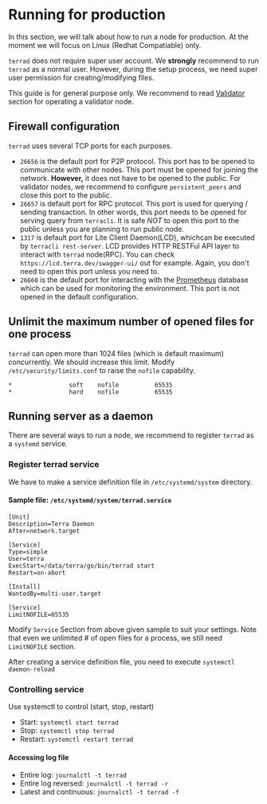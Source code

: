 # Running for production
In this section, we will talk about how to run a node for production. At the moment we will focus on Linux (Redhat Compatiable) only.

`terrad` does not require super user account. We **strongly** recommend to run `terrad` as a normal user. However, during the setup process, we need super user permission for creating/modifying files.

This guide is for general purpose only. We recommend to read [Validator](https://docs.terra.money/features/overview) section for operating a validator node.

## Firewall configuration
`terrad` uses several TCP ports for each purposes.

* `26656` is the default port for P2P protocol. This port has to be opened to communicate with other nodes. This port must be opened for joining the network. **However,** it does not have to be opened to the public. For validator nodes, we recommend to configure `persistent_peers` and close this port to the public.
* `26657` is default port for RPC protocol. This port is used for querying / sending transaction. In other words, this port needs to be opened for serving query from `terracli`. It is safe _NOT_ to open this port to the public unless you are planning to run public node.
* `1317` is default port for Lite Client Daemon(LCD), whichcan be executed by `terracli rest-server`. LCD provides HTTP RESTFul API layer to interact with `terrad` node(RPC). You can check `https://lcd.terra.dev/swagger-ui/` out for example. Again, you don't need to open this port unless you need to.
* `26660` is the default port for interacting with the [Prometheus](https://prometheus.io) database which can be used for monitoring the environment. This port is not opened in the default configuration.

## Unlimit the maximum number of opened files for one process
`terrad` can open more than 1024 files (which is default maximum) concurrently.
We should increase this limit.
Modify `/etc/security/limits.conf` to raise the `nofile` capability.
```
*                soft    nofile          65535
*                hard    nofile          65535
```

## Running server as a daemon
There are several ways to run a node, we recommend to register `terrad` as a `systemd` service.

### Register terrad service
We have to make a service definition file in `/etc/systemd/system` directory.

#### Sample file: `/etc/systemd/system/terrad.service`
```
[Unit]
Description=Terra Daemon
After=network.target

[Service]
Type=simple
User=terra
ExecStart=/data/terra/go/bin/terrad start
Restart=on-abort

[Install]
WantedBy=multi-user.target

[Service]
LimitNOFILE=65535
```
Modify `Service` Section from above given sample to suit your settings. Note that even we unlimited # of open files for a process, we still need `LimitNOFILE` section.

After creating a service definition file, you need to execute `systemctl daemon-reload`

### Controlling service
Use systemctl to control (start, stop, restart)

* Start: `systemctl start terrad`
* Stop: `systemctl stop terrad`
* Restart: `systemctl restart terrad`

#### Accessing log file
* Entire log: `journalctl -t terrad`
* Entire log reversed: `journalctl -t terrad -r`
* Latest and continuous: `journalctl -t terrad -f`
